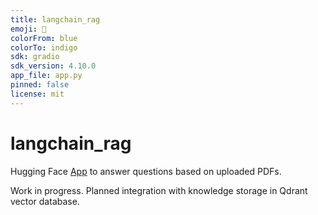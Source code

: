 ```yaml
---
title: langchain_rag
emoji: 🐢
colorFrom: blue
colorTo: indigo
sdk: gradio
sdk_version: 4.10.0
app_file: app.py
pinned: false
license: mit
---
```


# langchain_rag

Hugging Face [App](https://huggingface.co/spaces/coztomate/langchain_rag) to answer questions based on uploaded PDFs.

Work in progress. Planned integration with knowledge storage in Qdrant vector database.



